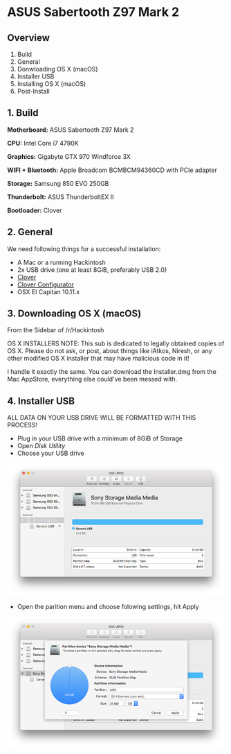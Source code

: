 # ASUS Sabertooth Z97 Mark 2

## Overview

1. Build
2. General
3. Donwloading OS X (macOS)
4. Installer USB
5. Installing OS X (macOS)
6. Post-Install


## 1. Build

**Motherboard:** ASUS Sabertooth Z97 Mark 2

**CPU:** Intel Core i7 4790K

**Graphics:** Gigabyte GTX 970 Windforce 3X

**WIFI + Bluetooth:** Apple Broadcom BCMBCM94360CD with PCIe adapter

**Storage:** Samsung 850 EVO 250GB

**Thunderbolt:** ASUS ThunderboltEX II

**Bootloader:** Clover

## 2. General

We need following things for a successful installation:

* A Mac or a running Hackintosh
* 2x USB drive (one at least 8GiB, preferably USB 2.0)
* [Clover](https://clover-wiki.zetam.org/Home)
* [Clover Configurator](http://mackie100projects.altervista.org)
* OSX El Capitan 10.11.x

## 3. Downloading OS X (macOS)

From the Sidebar of /r/Hackintosh

OS X INSTALLERS NOTE: This sub is dedicated to legally obtained copies of OS X. Please do not ask, or post, about things like iAtkos, Niresh, or any other modified OS X installer that may have malicious code in it!

I handle it exactly the same. You can download the Installer.dmg from the Mac AppStore, everything else could've been messed with.

## 4. Installer USB

ALL DATA ON YOUR USB DRIVE WILL BE FORMATTED WITH THIS PROCESS!

* Plug in your USB drive with a minimum of 8GiB of Storage
* Open _Disk Utility_
* Choose your USB drive

![USB Stick](https://raw.githubusercontent.com/toshmatik/toshtut/master/Resources/Pictures/USB_Stick.png)

* Open the parition menu and choose folowing settings, hit Apply

![Format USB](https://raw.githubusercontent.com/toshmatik/toshtut/master/Resources/Pictures/Format_USB.png)
